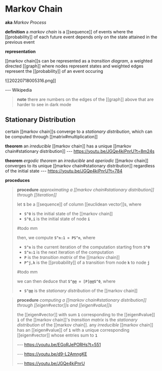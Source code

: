 # Markov Chain

**aka** _Markov Process_

**definition** a _markov chain_ is a [[sequence]] of events where the [[probability]] of each future event depends only on the state attained in the previous event

**representation**

[[markov chain]]s can be represented as a _transition diagram_, a weighted directed [[graph]] where nodes represent states and weighted edges represent the [[probability]] of an event occuring

![[20220718005316.png]]

--- Wikipedia

> **note** there are numbers on the edges of the [[graph]] above that are harder to see in dark mode

## Stationary Distribution

certain [[markov chain]]s converge to a _stationary distribution_, which can be computed through [[matrix#multiplication]]

**theorem** an _irreducible_ [[markov chain]] has a unique [[markov chain#stationary distribution]] --- <https://youtu.be/JGQe4kiPnrU?t=8m24s>

**theorem** _ergodic theorem_ an _irreducible_ and _aperiodic_ [[markov chain]] converges to its unique [[markov chain#stationary distribution]] regardless of the initial state --- <https://youtu.be/JGQe4kiPnrU?t=784>

**proceduces**

> **procedure** _approximating a [[markov chain#stationary distribution]] through [[iteration]]_
>
> let **`S`** be a [[sequence]] of column [[euclidean vector]]s, where
>
> - **`S^0`** is the initial state of the [[markov chain]]
> - **`S^0,i`** is the initial state of node **`i`**
>
> #todo mm
>
> then, we compute **`S^n:1 = PS^n`**, where
>
> - **`S^n`** is the current iteration of the computation starting from **`S^0`**
> - **`S^n:1`** is the next iteration of the computation
> - **`P`** is the _transition matrix_ of the [[markov chain]]
> - **`P^j,k`** is the [[probability]] of a transition from node **`k`** to node **`j`**
>
> #todo mm
>
> we can then deduce that **`S^@@ = [P]@@S^0`**, where
>
> - **`S^@@`** is the _stationary distribution_ of the [[markov chain]]

> **procedure** _computing a [[markov chain#stationary distribution]] through [[eigen#vector]]s and [[eigen#value]]s_
>
> the [[eigen#vector]] with sum **`1`** corresponding to the [[eigen#value]] **`1`** of the [[markov chain]]'s _transition matrix_ is the _stationary distribution_ of the [[markov chain]]. any _irreducible_ [[markov chain]] has an [[eigen#value]] of **`1`** with a unique corresponding [[eigen#vector]] whose entries sum to **`1`**
>
> --- <https://youtu.be/EGoRJePORHs?t=551>
>
> --- <https://youtu.be/d9-L2AmngKE>
>
> --- <https://youtu.be/JGQe4kiPnrU>
